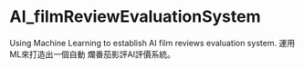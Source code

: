 # AI_filmReviewEvaluationSystem
Using Machine Learning to establish AI film reviews evaluation system.    運用ML來打造出一個自動 爛番茄影評AI評價系統。
